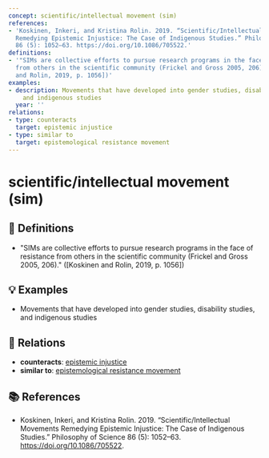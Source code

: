 ```yaml
---
concept: scientific/intellectual movement (sim)
references:
- 'Koskinen, Inkeri, and Kristina Rolin. 2019. “Scientific/Intellectual Movements
  Remedying Epistemic Injustice: The Case of Indigenous Studies.” Philosophy of Science
  86 (5): 1052–63. https://doi.org/10.1086/705522.'
definitions:
- '"SIMs are collective efforts to pursue research programs in the face of resistance
  from others in the scientific community (Frickel and Gross 2005, 206)." ([Koskinen
  and Rolin, 2019, p. 1056])'
examples:
- description: Movements that have developed into gender studies, disability studies,
    and indigenous studies
  year: ''
relations:
- type: counteracts
  target: epistemic injustice
- type: similar to
  target: epistemological resistance movement
---
```


# scientific/intellectual movement (sim)

## 📖 Definitions

- "SIMs are collective efforts to pursue research programs in the face of resistance from others in the scientific community (Frickel and Gross 2005, 206)." ([Koskinen and Rolin, 2019, p. 1056])

## 💡 Examples

- Movements that have developed into gender studies, disability studies, and indigenous studies

## 🔗 Relations

- **counteracts**: [epistemic injustice](./epistemic-injustice.md)
- **similar to**: [epistemological resistance movement](./epistemological-resistance-movement.md)

## 📚 References

- Koskinen, Inkeri, and Kristina Rolin. 2019. “Scientific/Intellectual Movements Remedying Epistemic Injustice: The Case of Indigenous Studies.” Philosophy of Science 86 (5): 1052–63. https://doi.org/10.1086/705522.
